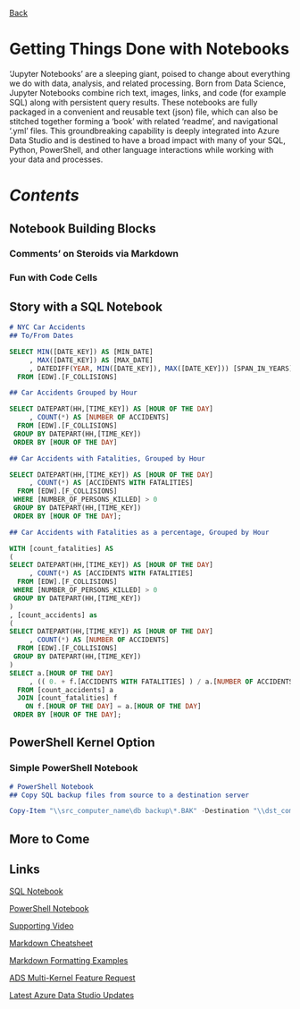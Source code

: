 [Back](../readme.md)

# Getting Things Done with Notebooks
‘Jupyter Notebooks’ are a sleeping giant, poised to change about everything we do with data, analysis, and related processing. Born from Data Science, Jupyter Notebooks combine rich text, images, links, and code (for example SQL) along with persistent query results. These notebooks are fully packaged in a convenient and reusable text (json) file, which can also be stitched together forming a ‘book’ with related ‘readme’, and navigational ‘.yml’ files. This groundbreaking capability is deeply integrated into Azure Data Studio and is destined to have a broad impact with many of your SQL, Python, PowerShell, and other language interactions while working with your data and processes.

# ***Contents***

## Notebook Building Blocks

### Comments’ on Steroids via Markdown

### Fun with Code Cells

## Story with a SQL Notebook

```markdown
# NYC Car Accidents
## To/From Dates
```

```sql
SELECT MIN([DATE_KEY]) AS [MIN_DATE]
     , MAX([DATE_KEY]) AS [MAX_DATE]
     , DATEDIFF(YEAR, MIN([DATE_KEY]), MAX([DATE_KEY])) [SPAN_IN_YEARS]
  FROM [EDW].[F_COLLISIONS]
```

```markdown
## Car Accidents Grouped by Hour
```

```sql
SELECT DATEPART(HH,[TIME_KEY]) AS [HOUR OF THE DAY]
     , COUNT(*) AS [NUMBER OF ACCIDENTS]   
  FROM [EDW].[F_COLLISIONS]
 GROUP BY DATEPART(HH,[TIME_KEY]) 
 ORDER BY [HOUR OF THE DAY]
```

```markdown
## Car Accidents with Fatalities, Grouped by Hour
```

```sql
SELECT DATEPART(HH,[TIME_KEY]) AS [HOUR OF THE DAY]
     , COUNT(*) AS [ACCIDENTS WITH FATALITIES]
  FROM [EDW].[F_COLLISIONS]
 WHERE [NUMBER_OF_PERSONS_KILLED] > 0
 GROUP BY DATEPART(HH,[TIME_KEY]) 
 ORDER BY [HOUR OF THE DAY];
```

```markdown
## Car Accidents with Fatalities as a percentage, Grouped by Hour
```

```sql
WITH [count_fatalities] AS
(
SELECT DATEPART(HH,[TIME_KEY]) AS [HOUR OF THE DAY]
     , COUNT(*) AS [ACCIDENTS WITH FATALITIES]
  FROM [EDW].[F_COLLISIONS]
 WHERE [NUMBER_OF_PERSONS_KILLED] > 0
 GROUP BY DATEPART(HH,[TIME_KEY]) 
)
, [count_accidents] as
(
SELECT DATEPART(HH,[TIME_KEY]) AS [HOUR OF THE DAY]
     , COUNT(*) AS [NUMBER OF ACCIDENTS]   
  FROM [EDW].[F_COLLISIONS]
 GROUP BY DATEPART(HH,[TIME_KEY]) 
)
SELECT a.[HOUR OF THE DAY]
     , (( 0. + f.[ACCIDENTS WITH FATALITIES] ) / a.[NUMBER OF ACCIDENTS]) * 100 AS [PERCENT WITH FATALITIES]
  FROM [count_accidents] a
  JOIN [count_fatalities] f
    ON f.[HOUR OF THE DAY] = a.[HOUR OF THE DAY]
 ORDER BY [HOUR OF THE DAY];
```

## PowerShell Kernel Option

### Simple PowerShell Notebook

```markdown
# PowerShell Notebook
## Copy SQL backup files from source to a destination server
```

```powershell
Copy-Item "\\src_computer_name\db backup\*.BAK" -Destination "\\dst_computer_name\db backup"
```

## More to Come

## Links
[SQL Notebook](CH-05-01.ipynb)

[PowerShell Notebook](CH-05-02.ipynb)

[Supporting Video](https://youtu.be/IKj66u6Lyd4)

[Markdown Cheatsheet](https://guides.github.com/pdfs/markdown-cheatsheet-online.pdf)

[Markdown Formatting Examples](https://www.google.com/search?q=markdown)

[ADS Multi-Kernel Feature Request](https://github.com/microsoft/azuredatastudio/issues/5451)

[Latest Azure Data Studio Updates](https://docs.microsoft.com/en-us/sql/azure-data-studio/release-notes-azure-data-studio?view=sql-server-ver15)
